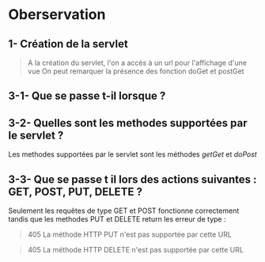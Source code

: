 # Oberservation

## 1- Création de la servlet

> A la création du servlet, l'on a accès à un url pour
> l'affichage d'une vue
> On peut remarquer la présence des fonction doGet et postGet

## 3-1- Que se passe t-il lorsque ?

## 3-2- Quelles sont les methodes supportées par le servlet ?
Les methodes supportées par le servlet sont les méthodes *getGet* et *doPost*

## 3-3- Que se passe t il lors des actions suivantes : GET, POST, PUT, DELETE ?
Seulement les requêtes de type GET et POST fonctionne correctement tandis que les methodes PUT et DELETE return les erreur de type :
> 405 La méthode HTTP PUT n'est pas supportée par cette URL


> 405 La méthode HTTP DELETE n'est pas supportée par cette URL
